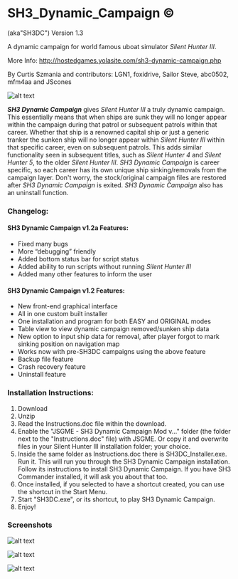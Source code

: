 # SH3_Dynamic_Campaign ©
(aka"SH3DC")
Version 1.3

A dynamic campaign for world famous uboat simulator *Silent Hunter III*.

More Info: http://hostedgames.yolasite.com/sh3-dynamic-campaign.php

By Curtis Szmania and contributors:
LGN1, foxidrive, Sailor Steve, abc0502, mfm4aa and JScones

![alt text](http://hostedgames.yolasite.com/resources/1b.jpg.opt860x656o0%2C0s860x656.jpg "SH3DC")

**_SH3 Dynamic Campaign_** gives *Silent Hunter III* a truly dynamic campaign. This essentially means that when ships are sunk they will no longer appear within the campaign during that patrol or subsequent patrols within that career. Whether that ship is a renowned capital ship or just a generic tranker the sunken ship will no longer appear within *Silent Hunter III* within that specific career, even on subsequent patrols. This adds similar functionality seen in subsequent titles, such as *Silent Hunter 4* and *Silent Hunter 5*, to the older *Silent Hunter III*. *SH3 Dynamic Campaign* is career specific, so each career has its own unique ship sinking/removals from the campaign layer. Don't worry, the stock/original campaign files are restored after *SH3 Dynamic Campaign* is exited. *SH3 Dynamic Campaign* also has an uninstall function.



### Changelog:

#### SH3 Dynamic Campaign v1.2a Features:
*    Fixed many bugs
*    More “debugging” friendly
*    Added bottom status bar for script status
*    Added ability to run scripts without running *Silent Hunter III*
*    Added many other features to inform the user


#### SH3 Dynamic Campaign v1.2 Features:
*    New front-end graphical interface
*    All in one custom built installer
*    One installation and program for both EASY and ORIGINAL modes
*    Table view to view dynamic campaign removed/sunken ship data
*    New option to input ship data for removal, after player forgot to mark sinking position on navigation map
*    Works now with pre-SH3DC campaigns using the above feature
*    Backup file feature
*    Crash recovery feature
*    Uninstall feature


### Installation Instructions:
1. Download
2. Unzip
3. Read the Instructions.doc file within the download.
4. Enable the "JSGME - SH3 Dynamic Campaign Mod v..." folder (the folder next to the "Instructions.doc" file) with JSGME.  Or copy it and overwrite files in your Silent Hunter III installation folder; your choice.
5. Inside the same folder as Instructions.doc there is SH3DC_Installer.exe. Run it. This will run you through the SH3 Dynamic Campaign installation. Follow its instructions to install SH3 Dynamic Campaign. If you have SH3 Commander installed, it will ask you about that too.
6. Once installed, if you selected to have a shortcut created, you can use the shortcut in the Start Menu.
7. Start "SH3DC.exe", or its shortcut, to play SH3 Dynamic Campaign.
8. Enjoy!


### Screenshots
![alt text](http://hostedgames.yolasite.com/resources/SH3DC.jpg.opt860x483o0%2C0s860x483.jpg "Gui")

![alt text](http://hostedgames.yolasite.com/resources/SH3DC7.jpg "Dialog box")

![alt text](http://hostedgames.yolasite.com/resources/SH3DC8.jpg "Sunken ship editor")

